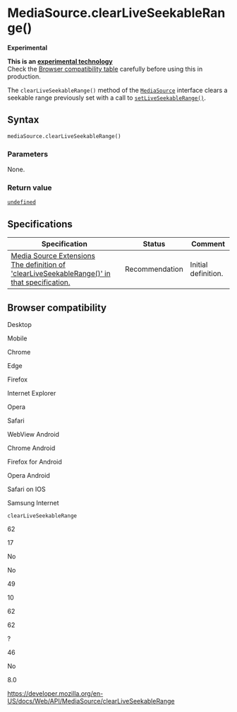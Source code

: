 # MediaSource.clearLiveSeekableRange()

**Experimental**

**This is an [experimental technology](https://developer.mozilla.org/en-US/docs/MDN/Guidelines/Conventions_definitions#experimental)**  
Check the [Browser compatibility table](#browser_compatibility) carefully before using this in production.

The `clearLiveSeekableRange()` method of the [`MediaSource`](../mediasource) interface clears a seekable range previously set with a call to [`setLiveSeekableRange()`](setliveseekablerange).

## Syntax

    mediaSource.clearLiveSeekableRange()

### Parameters

None.

### Return value

[`undefined`](https://developer.mozilla.org/en-US/docs/Web/JavaScript/Reference/Global_Objects/undefined)

## Specifications

<table><thead><tr class="header"><th>Specification</th><th>Status</th><th>Comment</th></tr></thead><tbody><tr class="odd"><td><a href="https://w3c.github.io/media-source/#dom-mediasource-clearliveseekablerange">Media Source Extensions<br />
<span class="small">The definition of 'clearLiveSeekableRange()' in that specification.</span></a></td><td><span class="spec-rec">Recommendation</span></td><td>Initial definition.</td></tr></tbody></table>

## Browser compatibility

Desktop

Mobile

Chrome

Edge

Firefox

Internet Explorer

Opera

Safari

WebView Android

Chrome Android

Firefox for Android

Opera Android

Safari on IOS

Samsung Internet

`clearLiveSeekableRange`

62

17

No

No

49

10

62

62

?

46

No

8.0

<a href="https://developer.mozilla.org/en-US/docs/Web/API/MediaSource/clearLiveSeekableRange" class="_attribution-link">https://developer.mozilla.org/en-US/docs/Web/API/MediaSource/clearLiveSeekableRange</a>
